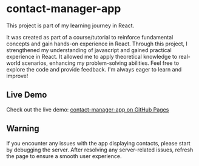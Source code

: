 # contact-manager-app
This project is part of my learning journey in React. 

It was created as part of a course/tutorial to reinforce fundamental concepts and gain hands-on experience in React. Through this project, I strengthened my understanding of javascript and gained practical experience in React. It allowed me to apply theoretical knowledge to real-world scenarios, enhancing my problem-solving abilities. Feel free to explore the code and provide feedback. I'm always eager to learn and improve!


## Live Demo

Check out the live demo: [contact-manager-app on GitHub Pages](https://Parixya.github.io/contact-manager-app)

## Warning

If you encounter any issues with the app displaying contacts, please start by debugging the server. After resolving any server-related issues, refresh the page to ensure a smooth user experience.
